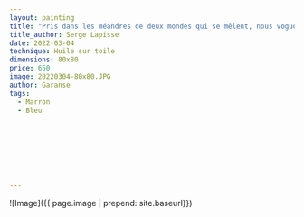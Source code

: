 ```yaml
---
layout: painting
title: "Pris dans les méandres de deux mondes qui se mêlent, nous voguons vers demain, un monde transformé, au nouveau visage."  
title_author: Serge Lapisse                     
date: 2022-03-04
technique: Huile sur toile 
dimensions: 80x80
price: 650
image: 20220304-80x80.JPG
author: Garanse
tags:
  - Marron
  - Bleu
  
  
  
  
  
  
  
  
---
```

![Image]({{ page.image | prepend: site.baseurl}})

